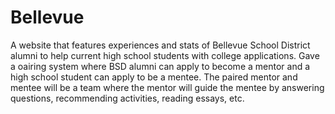 # Bellevue
A website that features experiences and stats of Bellevue School District alumni to help current high school students with college applications.
Gave a oairing system where BSD alumni can apply to become a mentor and a high school student can apply to be a mentee.
The paired mentor and mentee will be a team where the mentor will guide the mentee by answering questions, recommending activities, reading essays, etc.
